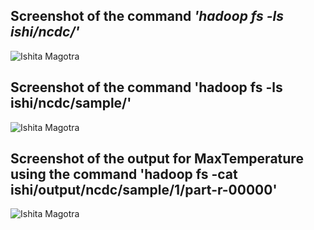 ## Screenshot of the command __*'hadoop fs -ls ishi/ncdc/'*__
![Ishita Magotra](https://github.com/illinoistech-itm/imagotra/blob/master/ITMD521/Week-03/Screenshot1.JPG)



## Screenshot of the command 'hadoop fs -ls ishi/ncdc/sample/'
![Ishita Magotra](https://github.com/illinoistech-itm/imagotra/blob/master/ITMD521/Week-03/Screenshot%202.JPG)



## Screenshot of the output for MaxTemperature using the command 'hadoop fs -cat ishi/output/ncdc/sample/1/part-r-00000'
![Ishita Magotra](https://github.com/illinoistech-itm/imagotra/blob/master/ITMD521/Week-03/Screenshot%203.JPG)
